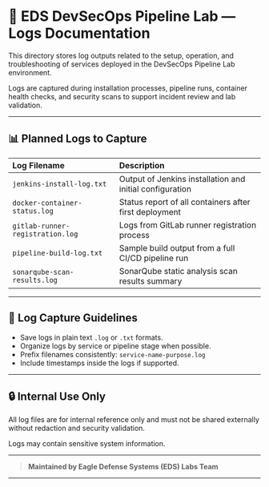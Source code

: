 # 🔹 EDS DevSecOps Pipeline Lab — Logs Documentation

This directory stores log outputs related to the setup, operation, and troubleshooting of services deployed in the DevSecOps Pipeline Lab environment.

Logs are captured during installation processes, pipeline runs, container health checks, and security scans to support incident review and lab validation.

---

## 📊 Planned Logs to Capture

| Log Filename | Description |
|:---|:---|
| `jenkins-install-log.txt` | Output of Jenkins installation and initial configuration |
| `docker-container-status.log` | Status report of all containers after first deployment |
| `gitlab-runner-registration.log` | Logs from GitLab runner registration process |
| `pipeline-build-log.txt` | Sample build output from a full CI/CD pipeline run |
| `sonarqube-scan-results.log` | SonarQube static analysis scan results summary |

---

## 🔹 Log Capture Guidelines

- Save logs in plain text `.log` or `.txt` formats.
- Organize logs by service or pipeline stage when possible.
- Prefix filenames consistently: `service-name-purpose.log`
- Include timestamps inside the logs if supported.

---

## 🔒 Internal Use Only

All log files are for internal reference only and must not be shared externally without redaction and security validation.

Logs may contain sensitive system information.

---

> **Maintained by Eagle Defense Systems (EDS) Labs Team**

---
